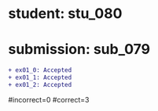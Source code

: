 # student: stu_080
# submission: sub_079

```diff
+ ex01_0: Accepted
+ ex01_1: Accepted
+ ex01_2: Accepted
```
#incorrect=0
#correct=3
